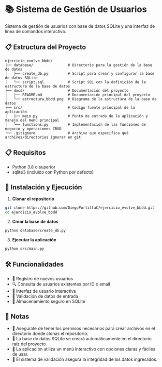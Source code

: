 # 📚 Sistema de Gestión de Usuarios

Sistema de gestión de usuarios con base de datos SQLite y una interfaz de línea de comandos interactiva.

## 📋 Estructura del Proyecto

```
ejercicio_evolve_bbdd/
├── database/                # Directorio para la gestión de la base de datos
│   ├── create_db.py         # Script para crear y configurar la base de datos SQLite
│   └── script.sql           # Script SQL con la definición de la estructura de la base de datos
├── docs/                    # Documentación del proyecto
│   ├── README.md            # Documentación principal del proyecto
│   └── estructura_bbdd.png  # Diagrama de la estructura de la base de datos
├── src/                     # Código fuente principal de la aplicación
│   ├── main.py              # Punto de entrada de la aplicación y manejo del menú principal
│   └── functions.py         # Implementación de las funciones de negocio y operaciones CRUD
└── .gitignore               # Archivo que especifica qué archivos/directorios ignorar en git
```

## 📋 Requisitos

- Python 3.8 o superior
- sqlite3 (incluido con Python por defecto)

## 🚀 Instalación y Ejecución

1. **Clonar el repositorio**
```bash
git clone https://github.com/DiegoPortillaC/ejercicio_evolve_bbdd.git
cd ejercicio_evolve_bbdd
```

2. **Crear la base de datos**
```bash
python database/create_db.py
```

3. **Ejecutar la aplicación**
```bash
python src/main.py
```

## 🛠️ Funcionalidades

- 📝 Registro de nuevos usuarios
- 🔍 Consulta de usuarios existentes por ID o email
- 🔄 Interfaz de usuario interactiva
- 📝 Validación de datos de entrada
- 🔐 Almacenamiento seguro en SQLite

## 📝 Notas

- 🔐 Asegúrate de tener los permisos necesarios para crear archivos en el directorio donde clonas el repositorio.
- 💾 La base de datos SQLite se creará automáticamente en el directorio raíz del proyecto.
- 📱 La aplicación utiliza un menú interactivo con opciones claras y fáciles de usar.
- 🔄 El sistema de validación asegura la integridad de los datos ingresados.
